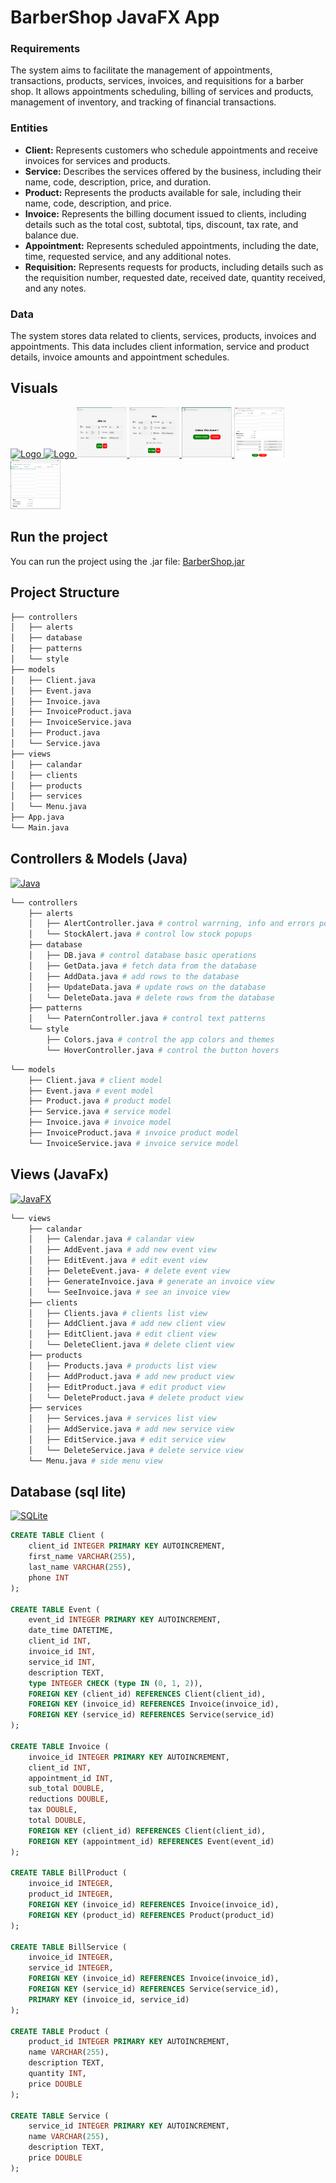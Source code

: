 # BarberShop JavaFX App
### Requirements
The system aims to facilitate the management of appointments, transactions, products, services, invoices, and requisitions for a barber shop. 
It allows appointments scheduling, billing of services and products, management of inventory, and tracking of financial transactions.
### Entities
- **Client:** Represents customers who schedule appointments and receive invoices for services and products.
- **Service:** Describes the services offered by the business, including their name, code, description, price, and duration.
- **Product:** Represents the products available for sale, including their name, code, description, and price.
- **Invoice:** Represents the billing document issued to clients, including details such as the total cost, subtotal, tips, discount, tax rate, and balance due.
- **Appointment:** Represents scheduled appointments, including the date, time, requested service, and any additional notes.
- **Requisition:** Represents requests for products, including details such as the requisition number, requested date, received date, quantity received, and any notes.
### Data
The system stores data related to clients, services, products, invoices and appointments. 
This data includes client information, service and product details, invoice amounts and appointment schedules.

## Visuals
  <a href="https://github.com/NiemaAM/BarberShop-JavaFX-App">
    <img src="images/calandar.png" alt="Logo" width="80" height="80">
  </a>
  <a href="https://github.com/NiemaAM/BarberShop-JavaFX-App">
    <img src="images/calandarDark.png" alt="Logo" width="80" height="80">
  </a>
  <a href="https://github.com/NiemaAM/BarberShop-JavaFX-App">
    <img src="images/addEvent.png" alt="Logo" width="80" height="80">
  </a>
  <a href="https://github.com/NiemaAM/BarberShop-JavaFX-App">
    <img src="images/editEvent.png" alt="Logo" width="80" height="80">
  </a>
  <a href="https://github.com/NiemaAM/BarberShop-JavaFX-App">
    <img src="images/deleteEvent.png" alt="Logo" width="80" height="80">
  </a>
  <a href="https://github.com/NiemaAM/BarberShop-JavaFX-App">
    <img src="images/generateInvoice.png" alt="Logo" width="80" height="80">
  </a>
  <a href="https://github.com/NiemaAM/BarberShop-JavaFX-App">
    <img src="images/seeInvoice.png" alt="Logo" width="80" height="80">
  </a>

## Run the project
You can run the project using the .jar file: [BarberShop.jar](https://github.com/NiemaAM/BarberShop-JavaFX-App/blob/main/BarberShop/BarberShop.jar.lnk)

## Project Structure
```bash
├── controllers
│   ├── alerts
│   ├── database
│   ├── patterns
│   └── style
├── models
│   ├── Client.java
│   ├── Event.java
│   ├── Invoice.java
│   ├── InvoiceProduct.java
│   ├── InvoiceService.java
│   ├── Product.java
│   └── Service.java
├── views
│   ├── calandar
│   ├── clients
│   ├── products
│   ├── services
│   └── Menu.java
├── App.java
└── Main.java
```

## Controllers & Models (Java)
[![Java](https://img.shields.io/badge/Java-17-red.svg)](https://www.java.com)
```bash
└── controllers
    ├── alerts
    │   ├── AlertController.java # control warrning, info and errors popups
    │   └── StockAlert.java # control low stock popups
    ├── database
    │   ├── DB.java # control database basic operations
    │   ├── GetData.java # fetch data from the database
    │   ├── AddData.java # add rows to the database
    │   ├── UpdateData.java # update rows on the database 
    │   └── DeleteData.java # delete rows from the database
    ├── patterns
    │   └── PaternController.java # control text patterns
    └── style
        ├── Colors.java # control the app colors and themes
        └── HoverController.java # control the button hovers
```
```bash
└── models
    ├── Client.java # client model
    ├── Event.java # event model
    ├── Product.java # product model
    ├── Service.java # service model
    ├── Invoice.java # invoice model
    ├── InvoiceProduct.java # invoice product model
    └── InvoiceService.java # invoice service model
```

## Views (JavaFx)
[![JavaFX](https://img.shields.io/badge/JavaFX-20-blue.svg)](https://openjfx.io)
```bash
└── views
    ├── calandar
    │   ├── Calendar.java # calandar view
    │   ├── AddEvent.java # add new event view
    │   ├── EditEvent.java # edit event view
    │   ├── DeleteEvent.java- # delete event view
    │   ├── GenerateInvoice.java # generate an invoice view
    │   └── SeeInvoice.java # see an invoice view
    ├── clients
    │   ├── Clients.java # clients list view
    │   ├── AddClient.java # add new client view
    │   ├── EditClient.java # edit client view
    │   └── DeleteClient.java # delete client view
    ├── products
    │   ├── Products.java # products list view
    │   ├── AddProduct.java # add new product view
    │   ├── EditProduct.java # edit product view
    │   └── DeleteProduct.java # delete product view
    ├── services
    │   ├── Services.java # services list view
    │   ├── AddService.java # add new service view
    │   ├── EditService.java # edit service view
    │   └── DeleteService.java # delete service view
    └── Menu.java # side menu view
```
## Database (sql lite)
[![SQLite](https://img.shields.io/badge/SQLite-3.39.2-lightgrey.svg)](https://www.sqlite.org)
```sql
CREATE TABLE Client (
    client_id INTEGER PRIMARY KEY AUTOINCREMENT,
    first_name VARCHAR(255),
    last_name VARCHAR(255),
    phone INT
);

CREATE TABLE Event (
    event_id INTEGER PRIMARY KEY AUTOINCREMENT,
    date_time DATETIME,
    client_id INT,
    invoice_id INT,
    service_id INT,
    description TEXT,
    type INTEGER CHECK (type IN (0, 1, 2)),
    FOREIGN KEY (client_id) REFERENCES Client(client_id),
    FOREIGN KEY (invoice_id) REFERENCES Invoice(invoice_id),
    FOREIGN KEY (service_id) REFERENCES Service(service_id)
);

CREATE TABLE Invoice (
    invoice_id INTEGER PRIMARY KEY AUTOINCREMENT,
    client_id INT,
    appointment_id INT,
    sub_total DOUBLE,
    reductions DOUBLE,
    tax DOUBLE,
    total DOUBLE,
    FOREIGN KEY (client_id) REFERENCES Client(client_id),
    FOREIGN KEY (appointment_id) REFERENCES Event(event_id)
);

CREATE TABLE BillProduct (
    invoice_id INTEGER,
    product_id INTEGER,
    FOREIGN KEY (invoice_id) REFERENCES Invoice(invoice_id),
    FOREIGN KEY (product_id) REFERENCES Product(product_id)
);

CREATE TABLE BillService (
    invoice_id INTEGER,
    service_id INTEGER,
    FOREIGN KEY (invoice_id) REFERENCES Invoice(invoice_id),
    FOREIGN KEY (service_id) REFERENCES Service(service_id),
    PRIMARY KEY (invoice_id, service_id)
);

CREATE TABLE Product (
    product_id INTEGER PRIMARY KEY AUTOINCREMENT,
    name VARCHAR(255),
    description TEXT,
    quantity INT,
    price DOUBLE
);

CREATE TABLE Service (
    service_id INTEGER PRIMARY KEY AUTOINCREMENT,
    name VARCHAR(255),
    description TEXT,
    price DOUBLE
);
```